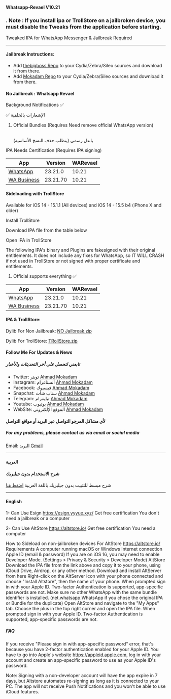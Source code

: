 
<h4> Whatsapp-Revael V10.21 </h4>

<h3>. Note : If you install ipa or TrollStore on a jailbroken device, you must disable the Tweaks from the application before starting.
</h3>

<p> Tweaked IPA for WhatsApp Messenger & Jailbreak Required </p>

<hr>

<h4> Jailbreak Instructions: </h4>
<ul>
    <li> Add <a href="http://apt.thebigboss.org/repofiles/cydia">thebigboss Repo</a> to your Cydia/Zebra/Sileo sources and download it from there. </li>
    <li> Add <a href="https://mokaddam.firepo.me/">Mokadam Repo</a> to your Cydia/Zebra/Sileo sources and download it from there. </li>
</ul>

<h4> No Jailbreak : Whatsapp Revael </h4>
<p> Background Notifications ✅ </p>
<p> ✅ الإشعارات بالخلفية </p>

<ol>
    <li> Official Bundles (Requires Need remove official WhatsApp version) </li>
    <br>
    <p>باندل رسمي (يتطلب حذف النسخ الأساسية) </p>
</ol>

<p> IPA Needs Certification (Requires IPA signing) </p>
<table>
    <thead>
        <tr>
            <th> App </th>
            <th> Version </th>
            <th> WARevael </th>
        </tr>
    </thead>
    <tbody>
        <tr>
            <td> <a href="https://drive.google.com/file/d/1Z3Xjaw41LFVjsywawcLwXS7DOfTOAL0-/view?usp=share_link">WhatsApp</a> </td>
            <td> 23.21.0 </td>
            <td> 10.21 </td>
        </tr>
        <tr>
            <td> <a href="https://drive.google.com/file/d/19nSWKp6pMddxl810Eb-sD_jKUO8uEKqn/view?usp=share_link">WA Business</a> </td>
            <td> 23.21.70 </td>
            <td> 10.21 </td>
        </tr>
    </tbody>
</table>

<h4> Sideloading with TrollStore </h4>
<p> Available for iOS 14 - 15.1.1 (All devices) and iOS 14 - 15.5 b4 (iPhone X and older) </p>

<p> Install TrollStore </p>
<p> Download IPA file from the table below </p>
<p> Open IPA in TrollStore </p>

<p> The following IPA's binary and Plugins are fakesigned with their original entitlements. It does not include any fixes for WhatsApp, so IT WILL CRASH if not used in TrollStore or not signed with proper certificate and entitlements. </p>

<ol>
    <li> Official supports everything ✅ </li>
</ol>

<table>
    <thead>
       <th> App </th>
            <th> Version </th>
            <th> WARevael </th>
        </tr>
    </thead>
    <tbody>
        <tr>
            <td> <a href="https://drive.google.com/file/d/1Z3Xjaw41LFVjsywawcLwXS7DOfTOAL0-/view?usp=share_link">WhatsApp</a> </td>
            <td> 23.21.0 </td>
            <td> 10.21 </td>
        </tr>
        <tr>
            <td> <a href="https://drive.google.com/file/d/19nSWKp6pMddxl810Eb-sD_jKUO8uEKqn/view?usp=share_link">WA Business</a> </td>
            <td> 23.21.70 </td>
            <td> 10.21 </td>
        </tr>
    </tbody>
</table>

<h4> IPA & TrollStore: </h4>
<p> Dylib For Non Jailbreak: <a href="https://drive.google.com/file/d/1wVLTUOdSMJcqI4j40vND6tLirjL5vT-E/view?usp=share_link">NO Jailbreak.zip</a> </p>
<p> Dylib For TrollStore: <a href="https://drive.google.com/file/d/1wVLTUOdSMJcqI4j40vND6tLirjL5vT-E/view?usp=share_link">TRollStore.zip</a> </p>

<h4> Follow Me For Updates & News </h4>

<h5> تابعني لتحصل على أخر التحديثات والأخبار </h5>
<ul>
    <li> Twitter: تويتر <a href="http://twitter.com/ahmadmokaddam">Ahmad Mokadam</a> </li>
    <li> Instagram: أنستاغرام <a href="http://instagram.com/ahmadmokaddam">Ahmad Mokadam</a> </li>
    <li> Facebook: فيسبوك <a href="http://facebook.com/ahmadmokaddam">Ahmad Mokadam</a> </li>
    <li> Snapchat: سناب شات <a href="https://www.snapchat.com/add/ahmad_mokadam">Ahmad Mokadam</a> </li>
    <li> Telegram: تيليغرام <a href="http://https://t.me/AHMADMOKADAM">Ahmad Mokadam</a> </li>
    <li> Youtube: يوتيوب <a href="https://m.youtube.com/channel/UCA72wIrAAB3FBmqS8L5MCjg/about?disable_polymer=1">Ahmad Mokadam</a> </li>
    <li> WebSite: الموقع الإلكتروني <a href="http://mokadam.com">Ahmad Mokadam</a> </li>
</ul>

<h4> لأي مشاكل المرجو التواصل عبر البريد أو مواقع التواصل </h4>
<h5> For any problems, please contact us via email or social media </h5>
<p> Email: البريد <a href="mailto:ahmadmokaddam@gmail.com">Gmail</a> </p>

<hr>

<h4> العربية </h4>
<h4> شرح الاستخدام بدون جيلبريك </h4>
<p> شرح مبسط للتثبيت بدون جيلبريك باللغة العربية <a href="https://www.mokadam.com/p/alt.html?m=1">اضغط هنا</a> </p>

<hr>

<h4> English </h4>
<p> 1- Can Use Esign <a href="https://esign.yyyue.xyz/">https://esign.yyyue.xyz/</a> Get free certification You don't need a jailbreak or a computer </p>
<p> 2- Can Use AltStore <a href="https://altstore.io/">https://altstore.io/</a> Get free certification You need a computer </p>

<p> How to Sideload on non-jailbroken devices For AltStore <a href="https://altstore.io/">https://altstore.io/</a> Requirements A computer running macOS or Windows Internet connection Apple ID (email & password) If you are on iOS 16, you may need to enable Developer Mode. (Settings > Privacy & Security > Developer Mode) AltStore Download the IPA file from the link above and copy it to your phone, using iCloud Drive, Airdrop, or any other method. Download and install AltServer from here Right-click on the AltServer icon with your phone connected and choose "Install Altstore", then the name of your phone. When prompted sign in with your Apple ID. Two-factor Authentication is supported, app-specific passwords are not. Make sure no other WhatsApp with the same bundle identifier is installed. (net.whatsapp.WhatsApp if you chose the original IPA or Bundle for the duplicate) Open AltStore and navigate to the "My Apps" tab. Choose the plus in the top right corner and open the IPA file. When prompted sign in with your Apple ID. Two-factor Authentication is supported, app-specific passwords are not. </p>

<h5> FAQ </h5>
<p> If you receive "Please sign in with app-specific password" error, that's because you have 2-factor authentication enabled for your Apple ID. You have to go into Apple's website <a href="https://appleid.apple.com">https://appleid.apple.com</a>, log in with your account and create an app-specific password to use as your Apple ID's password. </p>

<p> Note: Signing with a non-developer account will have the app expire in 7 days, but Altstore automates re-signing as long as it is connected to your PC. The app will not receive Push Notifications and you won't be able to use iCloud features. </p>

</body>
</html>
